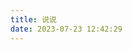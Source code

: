 ```yaml
---
title: 说说   
date: 2023-07-23 12:42:29
---
```


<script src="https://jsd.onmicrosoft.cn/gh/lynxcatthethird/static-file@master/js/qexo-dao.min.js"></script>
<div id="qexotalk"></div>
<script>
    qexoDaodao?.init({
        el: "#qexotalk",
        avatar: "https://thirdqq.qlogo.cn/g?b=sdk&nk=45933179&s=140",
        name: "LynxCatTheThird",
        limit: 10,
        useLoadingImg: false,
        baseURL: "https://qexo.lctt.eu.org/",
    }).then(function (){
        console.log("Qexo说说加载完成");
    })
</script>
<!-- 
<div id="qexot"></div>
<script src="https://npm.onmicrosoft.cn/qexo-static@1.6.0/hexo/talks.js"></script>
<link rel="stylesheet" href="https://npm.onmicrosoft.cn/qexo-static@1.6.0/hexo/talks.css">
<script>showQexoTalks("qexot", "https://qexo.lctt.eu.org/", 5)</script> -->
